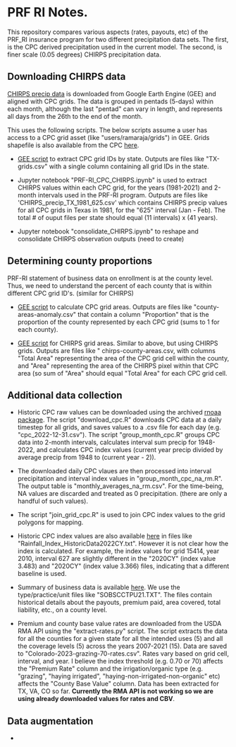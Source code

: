 # PRF RI Notes.

This repository compares various aspects (rates, payouts, etc) of the PRF_RI insurance program for two different precipitation data sets. The first, is the CPC derived precipitation used in the current model. The second, is finer scale (0.05 degrees) CHIRPS precipitation data. 

## Downloading CHIRPS data

[CHIRPS precip data](https://developers.google.com/earth-engine/datasets/catalog/UCSB-CHG_CHIRPS_PENTAD) is downloaded from Google Earth Engine (GEE) and aligned with CPC grids. The data is grouped in pentads (5-days) within each month, although the last "pentad" can vary in length, and represents all days from the 26th to the end of the month. 

This uses the following scripts. The below scripts assume a user has access to a CPC grid asset (like "users/ramaraja/grids") in GEE. Grids shapefile is also available from the CPC [here](https://pubfs-rma.fpac.usda.gov/pub/Miscellaneous_Files/VI_RI_Data/index.html).

- [GEE script](https://code.earthengine.google.com/1134e155755e81a955bebc20df4f9c62) to extract CPC grid IDs by state. Outputs are files like "TX-grids.csv" with a single column containing all grid IDs in the state.

- Jupyter notebook "PRF-RI_CPC_CHIRPS.ipynb" is used to extract CHIRPS values within each CPC grid, for the years (1981-2021) and 2-month intervals used in the PRF-RI program. Outputs are files like 'CHIRPS_precip_TX_1981_625.csv' which contains CHIRPS precip values for all CPC grids in Texas in 1981, for the "625" interval (Jan - Feb). The total # of ouput files per state should equal (11 intervals) x (41 years).

- Jupyter notebook "consolidate_CHIRPS.ipynb" to reshape and consolidate CHIRPS observation outputs (need to create)

## Determining county proportions

PRF-RI statement of business data on enrollment is at the county level. Thus, we need to understand the percent of each county that is within different CPC grid ID's. (similar for CHIRPS) 

- [GEE script](https://code.earthengine.google.com/bb14c742606a6e78d2394e2b79022fb2) to calculate CPC grid areas. Outputs are files like "county-areas-anomaly.csv" that contain a column "Proportion" that is the proportion of the county represented by each CPC grid (sums to 1 for each county).

- [GEE script](https://code.earthengine.google.com/11b9ab34fcaee8ec601e76fc7cb78532) for CHIRPS grid areas. Similar to above, but using CHIRPS grids. Outputs are files like " chirps-county-areas.csv, with columns "Total Area" representing the area of the CPC grid cell within the county, and "Area" representing the area of the CHIRPS pixel within that CPC area (so sum of "Area" should equal "Total Area" for each CPC grid cell.

## Additional data collection

- Historic CPC raw values can be downloaded using the archived [rnoaa package](https://github.com/ropensci/rnoaa). The script "download_cpc.R" downloads CPC data at a daily timestep for all grids, and saves values to a .csv file for each day (e.g. "cpc_2022-12-31.csv"). The script "group_month_cpc.R" groups CPC data into 2-month intervals, calculates interval sum precip for 1948-2022, and calculates CPC index values (current year precip divided by average precip from 1948 to (current year - 2)).

- The downloaded daily CPC vlaues are then processed into interval precipitation and interval index values in "group_month_cpc_na_rm.R". The output table is "monthly_averages_na_rm.csv". For the time-being, NA values are discarded and treated as 0 precipitation. (there are only a handful of such values).

- The script "join_grid_cpc.R" is used to join CPC index values to the grid polygons for mapping.

- Historic CPC index values are also available [here](https://pubfs-rma.fpac.usda.gov/pub/Miscellaneous_Files/VI_RI_Data/index.html) in files like "Rainfall_Index_HistoricData2022CY.txt". However it is not clear how the index is calculated. For example, the index values for grid 15414, year 2010, interval 627 are slightly different in the "2020CY" (index value 3.483) and "2020CY" (index value 3.366)  files, indicating that a different baseline is used.

- Summary of business data is available [here](https://www.rma.usda.gov/Information-Tools/Summary-of-Business/State-County-Crop-Summary-of-Business). We use the type/practice/unit files like "SOBSCCTPU21.TXT".
	The files contain historical details about the payouts, premium paid, area covered, total liability, etc., on a county level.

- Premium and county base value rates are downloaded from the USDA RMA API using the "extract-rates.py" script. The script extracts the data for all the counties for a given state for all the intended uses (5) and all the coverage levels (5) across the years 2007-2021 (15). Data are saved to "Colorado-2023-grazing-70-rates.csv". Rates vary based on grid cell, interval, and year. I believe the index threshold (e.g. 0.70 or 70) affects the "Premium Rate" column and the irrigation/organic type (e.g. "grazing", "haying irrigated", "haying-non-irrigated-non-organic" etc) affects the "County Base Value" column.  Data has been extracted for TX, VA, CO so far. **Currently the RMA API is not working so we are using already downloaded values for rates and CBV**.

## Data augmentation

- 


